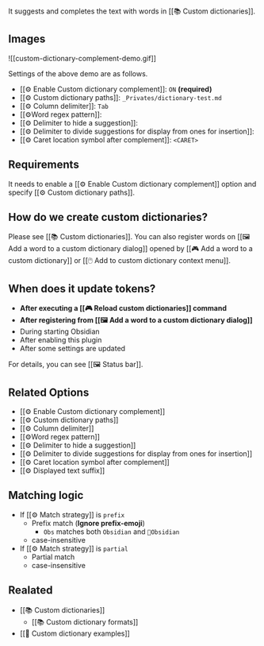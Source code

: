 It suggests and completes the text with words in [[📚 Custom dictionaries]].

## Images

![[custom-dictionary-complement-demo.gif]]

Settings of the above demo are as follows.

- [[⚙️ Enable Custom dictionary complement]]: `ON` **(required)**
- [[⚙️ Custom dictionary paths]]: `_Privates/dictionary-test.md`
- [[⚙️ Column delimiter]]: `Tab`
- [[⚙️Word regex pattern]]: 
- [[⚙️ Delimiter to hide a suggestion]]:
- [[⚙️ Delimiter to divide suggestions for display from ones for insertion]]:
- [[⚙️ Caret location symbol after complement]]: `<CARET>`

## Requirements

It needs to enable a [[⚙️ Enable Custom dictionary complement]] option and specify [[⚙️ Custom dictionary paths]].

## How do we create custom dictionaries?

Please see [[📚 Custom dictionaries]]. You can also register words on [[🖼️ Add a word to a custom dictionary dialog]] opened by [[🎮 Add a word to a custom dictionary]] or [[🖱️ Add to custom dictionary context menu]].

## When does it update tokens?

- **After executing a [[🎮 Reload custom dictionaries]] command**
- **After registering from [[🖼️ Add a word to a custom dictionary dialog]]**
- During starting Obsidian
- After enabling this plugin
- After some settings are updated

For details, you can see [[🖼️ Status bar]].

## Related Options

- [[⚙️ Enable Custom dictionary complement]]
- [[⚙️ Custom dictionary paths]]
- [[⚙️ Column delimiter]]
- [[⚙️Word regex pattern]]
- [[⚙️ Delimiter to hide a suggestion]]
- [[⚙️ Delimiter to divide suggestions for display from ones for insertion]]
- [[⚙️ Caret location symbol after complement]]
- [[⚙️ Displayed text suffix]]

## Matching logic

- If [[⚙️ Match strategy]] is `prefix`
	- Prefix match (**Ignore prefix-emoji**)
		- `Obs` matches both `Obsidian` and `💎Obsidian`
	- case-insensitive
- If [[⚙️ Match strategy]] is `partial`
	- Partial match
	- case-insensitive

## Realated

- [[📚 Custom dictionaries]]
	- [[📚 Custom dictionary formats]]
- [[📓 Custom dictionary examples]]
